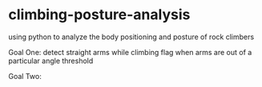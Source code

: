 # climbing-posture-analysis
 using python to analyze the body positioning and posture of rock climbers


Goal One:
 detect straight arms while climbing 
 flag when arms are out of a particular angle threshold


Goal Two:

 
